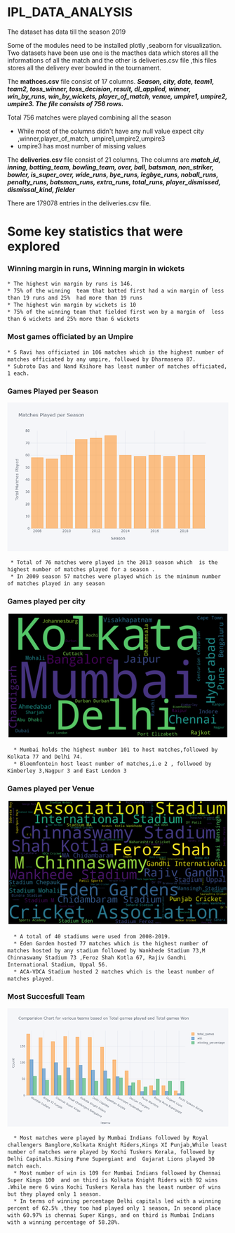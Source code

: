 # IPL_DATA_ANALYSIS
The dataset has data till the season 2019

Some of the modules need to be installed  plotly ,seaborn for visualization.
Two datasets have been use one is the macthes data which stores all the informations of all the match and the other is deliveries.csv file ,this files stores all the delivery ever bowled in the tournament.

The **mathces.csv** file consist of 17 columns. ***Season, city, date, team1, team2, toss_winner, toss_decision, result, dl_applied, winner, win_by_runs, win_by_wickets, player_of_match, venue, umpire1, umpire2, umpire3. The file consists of 756 rows.***

Total 756 matches were played combining all the season
* While most of the columns didn't have any null value expect city ,winner,player_of_match, umpire1,umpire2,umpire3
* umpire3 has most number of missing values

The **deliveries.csv** file consist of 21 columns, The columns are ***match_id, inning, batting_team, bowling_team, over, ball, batsman, non_striker, bowler, is_super_over, wide_runs, bye_runs, legbye_runs, noball_runs, penalty_runs, batsman_runs, extra_runs, total_runs, player_dismissed, dismissal_kind, fielder***    

There are 179078 entries in the deliveries.csv file.

# Some key statistics that were explored

### **Winning margin in runs, Winning margin in wickets**


    * The highest win margin by runs is 146.
    * 75% of the winning  team that batted first had a win margin of less than 19 runs and 25%  had more than 19 runs
    * The highest win margin by wickets is 10
    * 75% of the winning team that fielded first won by a margin of  less than 6 wickets and 25% more than 6 wickets
    
### **Most games officiated by an Umpire**

    * S Ravi has officiated in 106 matches which is the highest number of matches officiated by any umpire, followed by Dharmasena 87.
    * Subroto Das and Nand Ksihore has least number of matches officiated, 1 each.
    
    
### **Games Played per Season**

<p align="center">
  <img src="https://github.com/xoikia/IPL_DATA_ANALYSIS/blob/master/readme_images/Matches%20Played%20per%20Season.png" alt="Matches per Season">
</p>
      
      
     * Total of 76 matches were played in the 2013 season which  is the highest number of matches played for a season .
     * In 2009 season 57 matches were played which is the minimum number of matches played in any season


### **Games played per city**

<p align="center">
   <img src="https://github.com/xoikia/IPL_DATA_ANALYSIS/blob/master/readme_images/Games%20Played%20Per%20City.png" alt="Games Played per City">
</p>
 
      * Mumbai holds the highest number 101 to host matches,followed by Kolkata 77 and Delhi 74.
      * Bloemfontein host least number of matches,i.e 2 , follwoed by Kimberley 3,Nagpur 3 and East London 3
     
     
### **Games played per Venue**
<p align="center">
   <img src="https://github.com/xoikia/IPL_DATA_ANALYSIS/blob/master/readme_images/Games%20Played%20Per%20Stadium.png" alt="Games Played per City">
</p>
 
 
      * A total of 40 stadiums were used from 2008-2019.
      * Eden Garden hosted 77 matches which is the highest number of matches hosted by any stadium followed by Wankhede Stadium 73,M Chinnaswamy Stadium 73 ,Feroz Shah Kotla 67, Rajiv Gandhi International Stadium, Uppal 56.
      * ACA-VDCA Stadium hosted 2 matches which is the least number of matches played.
      
      
### **Most Succesfull Team**
<p align="center">
   <img src="https://github.com/xoikia/IPL_DATA_ANALYSIS/blob/master/readme_images/Most%20Succesfull%20Team.png" alt="Most Succesfull Team">
</p>

      * Most matches were played by Mumbai Indians followed by Royal challengers Banglore,Kolkata Knight Riders,Kings XI Punjab,While least number of matches were played by Kochi Tuskers Kerala, followed by Delhi Capitals.Rising Pune Supergiant and  Gujarat Lions played 30 match each.
      * Most number of win is 109 for Mumbai Indians followed by Chennai Super Kings 100  and on third is Kolkata Knight Riders with 92 wins .While mere 6 wins Kochi Tuskers Kerala has the least number of wins but they played only 1 season.
      * In terms of winning percentage Delhi capitals led with a winning percent of 62.5% ,they too had played only 1 season, In second place with 60.97% is chennai Super Kings, and on third is Mumbai Indians with a winning percentage of 58.28%.
      
##
